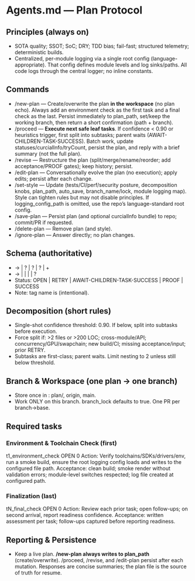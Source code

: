 # Agents.md — Plan Protocol

## Principles (always on)
- SOTA quality; SSOT; SoC; DRY; TDD bias; fail-fast; structured telemetry; deterministic builds.
- Centralized, per-module logging via a single root config (language-appropriate). That config defines module levels and log sinks/paths. All code logs through the central logger; no inline constants.

## Commands
- /new-plan — Create/overwrite the plan **in the workspace** (no plan echo). Always add an environment check as the first task and a final check as the last. Persist immediately to plan_path, set/keep the working branch, then return a short confirmation (path + branch).
- /proceed — **Execute next safe leaf tasks**. If confidence < 0.90 or heuristics trigger, first split into subtasks; parent waits (AWAIT-CHILDREN-TASK-SUCCESS). Batch work, update statuses/curcialInfo/tryCount, persist the plan, and reply with a brief summary (not the full plan).
- /revise — Restructure the plan (split/merge/rename/reorder; add acceptance/PROOF gates); keep history; persist.
- /edit-plan — Conversationally evolve the plan (no execution); apply edits; persist after each change.
- /set-style — Update <codingStyle> (tests/CI/perf/security posture, decomposition knobs, plan_path, auto_save, branch_name/lock, module logging map). Style can tighten rules but may not disable principles. If logging_config_path is omitted, use the repo’s language-standard root config.
- /save-plan — Persist plan (and optional curcialInfo bundle) to repo; commit/PR if requested.
- /delete-plan — Remove plan (and style).
- /ignore-plan — Answer directly; no plan changes.

## Schema (authoritative)
- <plan> → <Goal> | <context>? | <codingStyle>? | <vcs>? | <task>+
- <task> → <name> | <status> | <tryCount> | <curcialInfo> | <tasks>?
- Status: OPEN | RETRY | AWAIT-CHILDREN-TASK-SUCCESS | PROOF | SUCCESS
- Note: tag name is <curcialInfo> (intentional).

## Decomposition (short rules)
- Single-shot confidence threshold: 0.90. If below, split into subtasks before execution.
- Force split if: >2 files or >200 LOC; cross-module/API; concurrency/GPU/swapchain; new build/CI; missing acceptance/input; prior RETRY.
- Subtasks are first-class; parent waits. Limit nesting to 2 unless still below threshold.

## Branch & Workspace (one plan → one branch)
- Store once in <vcs>: <branch>plan/<kebab-goal></branch>, <remote>origin</remote>, <base>main</base>.
- Work ONLY on this branch. branch_lock defaults to true. One PR per branch→base.

## Required tasks
### Environment & Toolchain Check (first)
<task>
  <name>t1_environment_check</name>
  <status>OPEN</status>
  <tryCount>0</tryCount>
  <curcialInfo>
    Action: Verify toolchains/SDKs/drivers/env, run a smoke build, ensure the root logging config loads and writes to the configured file path.
    Acceptance: clean build; smoke render without validation errors; module-level switches respected; log file created at configured path.
  </curcialInfo>
</task>

### Finalization (last)
<task>
  <name>tN_final_check</name>
  <status>OPEN</status>
  <tryCount>0</tryCount>
  <curcialInfo>
    Action: Review each prior task; open follow-ups; on second arrival, report readiness confidence.
    Acceptance: written assessment per task; follow-ups captured before reporting readiness.
  </curcialInfo>
</task>

## Reporting & Persistence
- Keep a live plan. **/new-plan always writes to plan_path** (create/overwrite). /proceed, /revise, and /edit-plan persist after each mutation. Responses are concise summaries; the plan file is the source of truth for resume.
